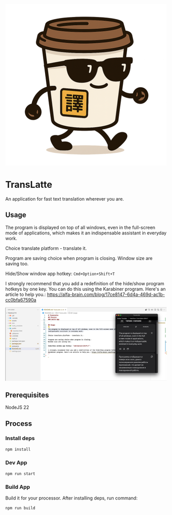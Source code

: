 ![TransLatte Icon](assets/icon.png)

# TransLatte

An application for fast text translation wherever you are.


## Usage

The program is displayed on top of all windows, even in the full-screen mode of applications, which makes it an indispensable assistant in everyday work.

Choice translate platform - translate it.

Program are saving choice when program is closing.
Window size are saving too.

Hide/Show window app hotkey: `Cmd+Option+Shift+T`

I strongly recommend that you add a redefinition of the hide/show program hotkeys by one key. You can do this using the Karabiner program. Here's an article to help you.: <https://alfa-brain.com/blog/17ce8147-6d4a-469d-ac1b-cc0bfa67590a>

![TransLatte Icon](assets/example.jpg)

## Prerequisites

NodeJS 22

## Process

### Install deps

```sh
npm install
```

### Dev App

```sh
npm run start
```

### Build App

Build it for your processor.
After installing deps, run command:

```sh
npm run build
```

